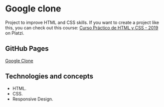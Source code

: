 # Google clone

Project to improve HTML and CSS skills. If you want to create a project like this, you can check out this course: [Curso Práctico de HTML y CSS - 2019](https://platzi.com/cursos/html-practico/) on Platzi.

## GitHub Pages

[Google Clone](https://mauriciojcarrillo.github.io/google-clone-vanilla-website/)

## Technologies and concepts

- HTML.
- CSS.
- Responsive Design.
